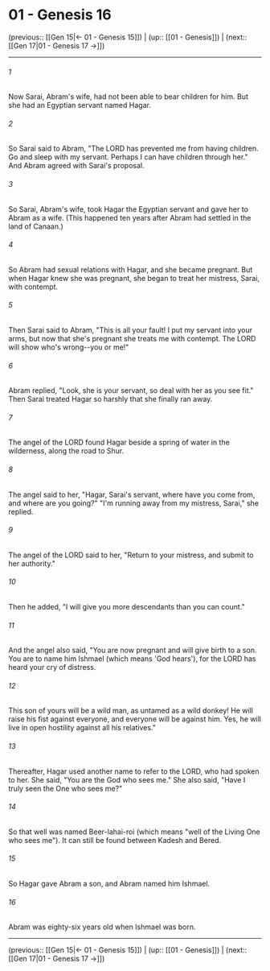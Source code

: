 # 01 - Genesis 16

(previous:: [[Gen 15|← 01 - Genesis 15]]) | (up:: [[01 - Genesis]]) | (next:: [[Gen 17|01 - Genesis 17 →]])

***


###### 1 
Now Sarai, Abram's wife, had not been able to bear children for him. But she had an Egyptian servant named Hagar. 

###### 2 
So Sarai said to Abram, "The LORD has prevented me from having children. Go and sleep with my servant. Perhaps I can have children through her." And Abram agreed with Sarai's proposal. 

###### 3 
So Sarai, Abram's wife, took Hagar the Egyptian servant and gave her to Abram as a wife. (This happened ten years after Abram had settled in the land of Canaan.) 

###### 4 
So Abram had sexual relations with Hagar, and she became pregnant. But when Hagar knew she was pregnant, she began to treat her mistress, Sarai, with contempt. 

###### 5 
Then Sarai said to Abram, "This is all your fault! I put my servant into your arms, but now that she's pregnant she treats me with contempt. The LORD will show who's wrong--you or me!" 

###### 6 
Abram replied, "Look, she is your servant, so deal with her as you see fit." Then Sarai treated Hagar so harshly that she finally ran away. 

###### 7 
The angel of the LORD found Hagar beside a spring of water in the wilderness, along the road to Shur. 

###### 8 
The angel said to her, "Hagar, Sarai's servant, where have you come from, and where are you going?" "I'm running away from my mistress, Sarai," she replied. 

###### 9 
The angel of the LORD said to her, "Return to your mistress, and submit to her authority." 

###### 10 
Then he added, "I will give you more descendants than you can count." 

###### 11 
And the angel also said, "You are now pregnant and will give birth to a son. You are to name him Ishmael (which means 'God hears'), for the LORD has heard your cry of distress. 

###### 12 
This son of yours will be a wild man, as untamed as a wild donkey! He will raise his fist against everyone, and everyone will be against him. Yes, he will live in open hostility against all his relatives." 

###### 13 
Thereafter, Hagar used another name to refer to the LORD, who had spoken to her. She said, "You are the God who sees me." She also said, "Have I truly seen the One who sees me?" 

###### 14 
So that well was named Beer-lahai-roi (which means "well of the Living One who sees me"). It can still be found between Kadesh and Bered. 

###### 15 
So Hagar gave Abram a son, and Abram named him Ishmael. 

###### 16 
Abram was eighty-six years old when Ishmael was born.

***

(previous:: [[Gen 15|← 01 - Genesis 15]]) | (up:: [[01 - Genesis]]) | (next:: [[Gen 17|01 - Genesis 17 →]])
